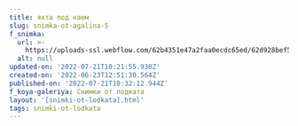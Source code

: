```yaml
---
title: яхта под наем
slug: snimka-ot-agalina-5
f_snimka:
  url: >-
    https://uploads-ssl.webflow.com/62b4351e47a2faa0ecdc65ed/62d928bef55455fc9f46f24f_62d916918ea638c7485b14f3_62b461a882c8011caf056091_IMG_20190830_165445.jpg
  alt: null
updated-on: '2022-07-21T10:21:55.930Z'
created-on: '2022-06-23T12:51:30.564Z'
published-on: '2022-07-21T10:32:12.944Z'
f_koya-galeriya: Снимки от лодката
layout: '[snimki-ot-lodkata].html'
tags: snimki-ot-lodkata
---
```



